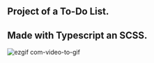 ## Project of a To-Do List.
## Made with Typescript an SCSS.


![ezgif com-video-to-gif](https://user-images.githubusercontent.com/101182223/224046306-6a75f7a7-def8-4775-952c-a9321426c5ff.gif)
